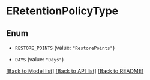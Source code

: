 # ERetentionPolicyType

## Enum


* `RESTORE_POINTS` (value: `"RestorePoints"`)

* `DAYS` (value: `"Days"`)


[[Back to Model list]](../README.md#documentation-for-models) [[Back to API list]](../README.md#documentation-for-api-endpoints) [[Back to README]](../README.md)



